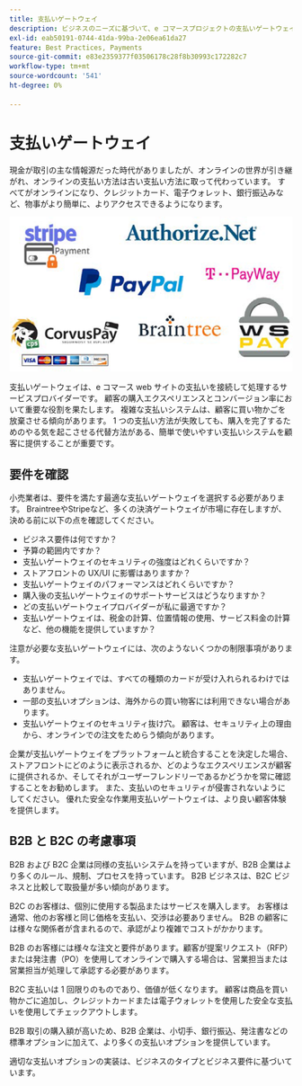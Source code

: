 ```yaml
---
title: 支払いゲートウェイ
description: ビジネスのニーズに基づいて、e コマースプロジェクトの支払いゲートウェイプロバイダーを選択します。
exl-id: eab50191-0744-41da-99ba-2e06ea61da27
feature: Best Practices, Payments
source-git-commit: e83e2359377f03506178c28f8b30993c172282c7
workflow-type: tm+mt
source-wordcount: '541'
ht-degree: 0%

---
```


# 支払いゲートウェイ

現金が取引の主な情報源だった時代がありましたが、オンラインの世界が引き継がれ、オンラインの支払い方法は古い支払い方法に取って代わっています。 すべてがオンラインになり、クレジットカード、電子ウォレット、銀行振込みなど、物事がより簡単に、よりアクセスできるようになります。

![支払いゲートウェイプロバイダーロゴ](../../assets/playbooks/payment-gateways.png)

支払いゲートウェイは、e コマース web サイトの支払いを接続して処理するサービスプロバイダーです。 顧客の購入エクスペリエンスとコンバージョン率において重要な役割を果たします。 複雑な支払いシステムは、顧客に買い物かごを放棄させる傾向があります。 1 つの支払い方法が失敗しても、購入を完了するためのやる気を起こさせる代替方法がある、簡単で使いやすい支払いシステムを顧客に提供することが重要です。

## 要件を確認

小売業者は、要件を満たす最適な支払いゲートウェイを選択する必要があります。 BraintreeやStripeなど、多くの決済ゲートウェイが市場に存在しますが、決める前に以下の点を確認してください。

- ビジネス要件は何ですか？
- 予算の範囲内ですか？
- 支払いゲートウェイのセキュリティの強度はどれくらいですか？
- ストアフロントの UX/UI に影響はありますか？
- 支払いゲートウェイのパフォーマンスはどれくらいですか？
- 購入後の支払いゲートウェイのサポートサービスはどうなりますか？
- どの支払いゲートウェイプロバイダーが私に最適ですか？
- 支払いゲートウェイは、税金の計算、位置情報の使用、サービス料金の計算など、他の機能を提供していますか？

注意が必要な支払いゲートウェイには、次のようないくつかの制限事項があります。

- 支払いゲートウェイでは、すべての種類のカードが受け入れられるわけではありません。
- 一部の支払いオプションは、海外からの買い物客には利用できない場合があります。
- 支払いゲートウェイのセキュリティ抜け穴。 顧客は、セキュリティ上の理由から、オンラインでの注文をためらう傾向があります。

企業が支払いゲートウェイをプラットフォームと統合することを決定した場合、ストアフロントにどのように表示されるか、どのようなエクスペリエンスが顧客に提供されるか、そしてそれがユーザーフレンドリーであるかどうかを常に確認することをお勧めします。 また、支払いのセキュリティが侵害されないようにしてください。 優れた安全な作業用支払いゲートウェイは、より良い顧客体験を提供します。

## B2B と B2C の考慮事項

B2B および B2C 企業は同様の支払いシステムを持っていますが、B2B 企業はより多くのルール、規制、プロセスを持っています。 B2B ビジネスは、B2C ビジネスと比較して取扱量が多い傾向があります。

B2C のお客様は、個別に使用する製品またはサービスを購入します。 お客様は通常、他のお客様と同じ価格を支払い、交渉は必要ありません。 B2B の顧客には様々な関係者が含まれるので、承認がより複雑でコストがかかります。

B2B のお客様には様々な注文と要件があります。顧客が提案リクエスト（RFP）または発注書（PO）を使用してオンラインで購入する場合は、営業担当または営業担当が処理して承認する必要があります。

B2C 支払いは 1 回限りのものであり、価値が低くなります。 顧客は商品を買い物かごに追加し、クレジットカードまたは電子ウォレットを使用した安全な支払いを使用してチェックアウトします。

B2B 取引の購入額が高いため、B2B 企業は、小切手、銀行振込、発注書などの標準オプションに加えて、より多くの支払いオプションを提供しています。

適切な支払いオプションの実装は、ビジネスのタイプとビジネス要件に基づいています。
